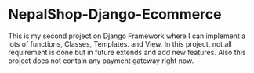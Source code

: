 # NepalShop-Django-Ecommerce
This is my second project on Django Framework where I can implement a lots of functions, Classes, Templates. and View. 
In this project, not all requirement is done but in future extends and add new features. 
Also this project does not contain any payment gateway right now.

